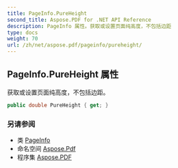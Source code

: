 ```yaml
---
title: PageInfo.PureHeight
second_title: Aspose.PDF for .NET API Reference
description: PageInfo 属性。获取或设置页面纯高度，不包括边距
type: docs
weight: 70
url: /zh/net/aspose.pdf/pageinfo/pureheight/
---
```

## PageInfo.PureHeight 属性

获取或设置页面纯高度，不包括边距。

```csharp
public double PureHeight { get; }
```

### 另请参阅

* 类 [PageInfo](../)
* 命名空间 [Aspose.Pdf](../../../aspose.pdf/)
* 程序集 [Aspose.PDF](../../../)